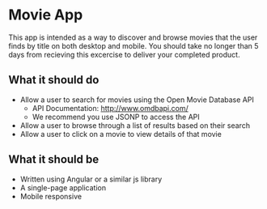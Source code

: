 # Movie App

This app is intended as a way to discover and browse movies that the user finds by title on both desktop and mobile. You should take no longer than 5 days from recieving this excercise to deliver your completed product.

## What it should do

* Allow a user to search for movies using the Open Movie Database API
	* API Documentation: http://www.omdbapi.com/
	* We recommend you use JSONP to access the API
* Allow a user to browse through a list of results based on their search
* Allow a user to click on a movie to view details of that movie
				
## What it should be

* Written using Angular or a similar js library
* A single-page application
* Mobile responsive
